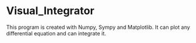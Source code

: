 # Visual_Integrator
This program is created with Numpy, Sympy and Matplotlib. It can plot any differential equation and can integrate it.
